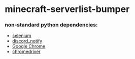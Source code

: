 # minecraft-serverlist-bumper

### non-standard python dependencies:
 
- [selenium](https://pypi.org/project/selenium/)
- [discord_notify](https://pypi.org/project/discord-notify/)
- [Google Chrome](https://linuxize.com/post/how-to-install-google-chrome-web-browser-on-ubuntu-20-04/)
- [chromedriver](https://sites.google.com/a/chromium.org/chromedriver/downloads)
